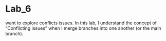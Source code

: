 # Lab_6
want to explore conflicts issues. 
In this lab, I understand the concept of “Conflicting issues” when I merge
branches into one another (or the main branch).
